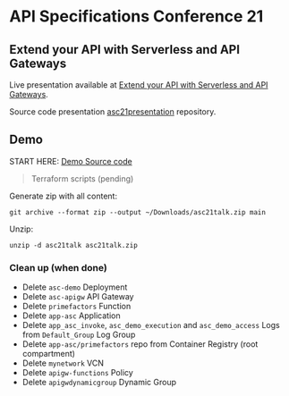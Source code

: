 # API Specifications Conference 21

## Extend your API with Serverless and API Gateways

Live presentation available at [Extend your API with Serverless and API Gateways](https://vmleon.github.io/asc21presentation/).

Source code presentation [asc21presentation](https://github.com/vmleon/asc21presentation) repository.
  
## Demo

START HERE: [Demo Source code](src/README.md)

> Terraform scripts (pending)

Generate zip with all content:
```
git archive --format zip --output ~/Downloads/asc21talk.zip main
```

Unzip:
```
unzip -d asc21talk asc21talk.zip
```

### Clean up (when done)

- Delete `asc-demo` Deployment
- Delete `asc-apigw` API Gateway
- Delete `primefactors` Function
- Delete `app-asc` Application
- Delete `app_asc_invoke`, `asc_demo_execution` and `asc_demo_access` Logs from `Default_Group` Log Group
- Delete `app-asc/primefactors` repo from Container Registry (root compartment)
- Delete `mynetwork` VCN
- Delete `apigw-functions` Policy
- Delete `apigwdynamicgroup` Dynamic Group
